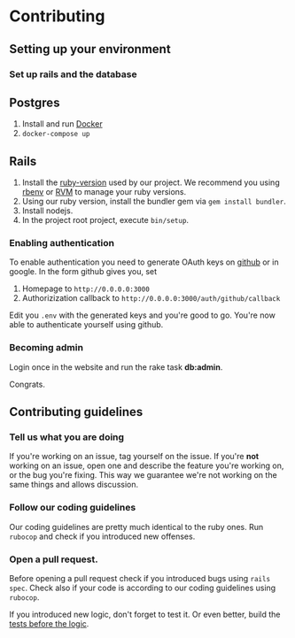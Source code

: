 # Contributing

## Setting up your environment

### Set up rails and the database

## Postgres

1. Install and run [Docker](https://docs.docker.com/get-docker/)
2. `docker-compose up`

## Rails

1. Install the [ruby-version](https://github.com/cesium/atomic/blob/master/.ruby-version) used by our project. We recommend you using [rbenv](https://github.com/rbenv/rbenv) or [RVM](https://rvm.io/) to manage your ruby versions.
2. Using our ruby version, install the bundler gem via `gem install bundler`.
3. Install nodejs.
4. In the project root project, execute `bin/setup`.

### Enabling authentication

To enable authentication you need to generate OAuth keys on [github](https://developer.github.com/apps/building-oauth-apps/creating-an-oauth-app/) or in google. In the form github gives you, set
1. Homepage to `http://0.0.0.0:3000`
2. Authorizization callback to `http://0.0.0.0:3000/auth/github/callback`

Edit you `.env` with the generated keys and you're good to go. You're now able to authenticate yourself using github.

### Becoming admin
Login once in the website and run the rake task __db:admin__.

Congrats.

## Contributing guidelines

### Tell us what you are doing
If you're working on an issue, tag yourself on the issue. If you're **not** working on an issue, open one and describe the feature you're working on, or the bug you're fixing. This way we guarantee we're not working on the same things and allows discussion.

### Follow our coding guidelines
Our coding guidelines are pretty much identical to the ruby ones. Run `rubocop` and check if you introduced new offenses.

### Open a pull request.
Before opening a pull request check if you introduced bugs using `rails spec`. Check also if your code is according to our coding guidelines using `rubocop`.

If you introduced new logic, don't forget to test it. Or even better, build the [tests before the logic](https://en.wikipedia.org/wiki/Test-driven_development).
